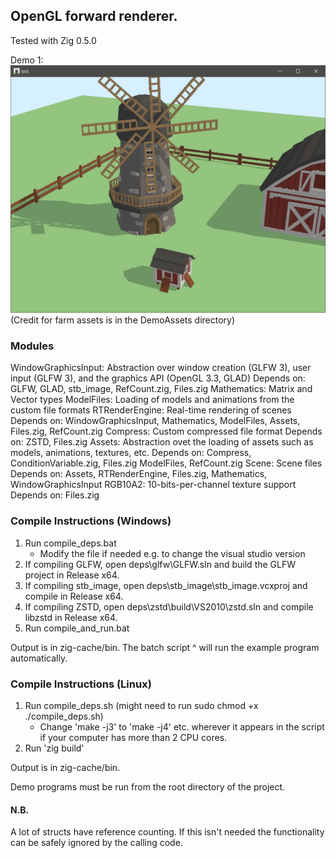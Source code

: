 ## OpenGL forward renderer.

Tested with Zig 0.5.0

Demo 1:
![Demo 1 Screenshot](https://raw.githubusercontent.com/danielabbott/Game-Engine/master/docs/screenshot.jpg)
(Credit for farm assets is in the DemoAssets directory)

### Modules

WindowGraphicsInput: Abstraction over window creation (GLFW 3), user input (GLFW 3), and the graphics API (OpenGL 3.3, GLAD)
	Depends on: GLFW, GLAD, stb_image, RefCount.zig, Files.zig
Mathematics: Matrix and Vector types
ModelFiles: Loading of models and animations from the custom file formats
RTRenderEngine: Real-time rendering of scenes
	Depends on: WindowGraphicsInput, Mathematics, ModelFiles, Assets, Files.zig, RefCount.zig
Compress: Custom compressed file format
	Depends on: ZSTD, Files.zig
Assets: Abstraction ovet the loading of assets such as models, animations, textures, etc.
	Depends on: Compress, ConditionVariable.zig, Files.zig ModelFiles, RefCount.zig
Scene: Scene files
	Depends on: Assets, RTRenderEngine, Files.zig, Mathematics, WindowGraphicsInput
RGB10A2: 10-bits-per-channel texture support
	Depends on: Files.zig


### Compile Instructions (Windows)

1. Run compile_deps.bat
	* Modify the file if needed e.g. to change the visual studio version
2. If compiling GLFW, open deps\glfw\GLFW.sln and build the GLFW project in Release x64. 
3. If compiling stb_image, open deps\stb_image\stb_image.vcxproj and compile in Release x64.
4. If compiling ZSTD, open deps\zstd\build\VS2010\zstd.sln and compile libzstd in Release x64.
5. Run compile_and_run.bat

Output is in zig-cache/bin. The batch script ^ will run the example program automatically.

### Compile Instructions (Linux)

1. Run compile_deps.sh (might need to run sudo chmod +x ./compile_deps.sh)
	* Change 'make -j3' to 'make -j4' etc. wherever it appears in the script if your computer has more than 2 CPU cores.
2. Run 'zig build'

Output is in zig-cache/bin.

Demo programs must be run from the root directory of the project.

#### N.B.

A lot of structs have reference counting. If this isn't needed the functionality can be safely ignored by the calling code.
